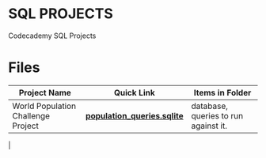 # SQL PROJECTS

Codecademy SQL Projects




# Files
| Project Name | Quick Link | Items in Folder|
|--|--|--
| World Population Challenge Project | [**population_queries.sqlite**](https://github.com/jessicalam/SQL-Projects/tree/master/World_Populations_Challenge_Project)| database, queries to run against it. 
| 
 
 




